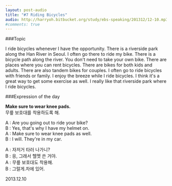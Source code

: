```yaml
---
layout: post-audio
title: "#7 Riding Bicycles"
audio: http://harryoh.bitbucket.org/study/ebs-speaking/201312/12-10.mp3
#comments: true
---
```


###Topic

I ride bicycles whenever I have the opportunity. There is a riverside park along the Han River in Seoul. I often go there to ride my bike. There is a bicycle path along the river. You don't need to take your own bike. There are places where you can rent bicycles. There are bikes for both kids and adults. There are also tandem bikes for couples. I often go to ride bicycles with friends or family. I enjoy the breeze while I ride bicycles. I think it's a great way to get some exercise as well. I really like that riverside park where I ride bicycles.

###Expression‍ of the day

**Make sure to wear knee pads.**  
무릎 보호대를 착용하도록 해.

A : Are you going out to ride your bike?  
B : Yes, that's why I have my helmet on.  
A : Make sure to wear knee pads as well.  
B : I will. They're in my car.  

A : 자저거 타러 나가니?  
B : 응, 그래서 헬멧 쓴 거야.  
A : 무릎 보호대도 착용해.  
B : 그럴게.차에 있어.  

2013.12.10